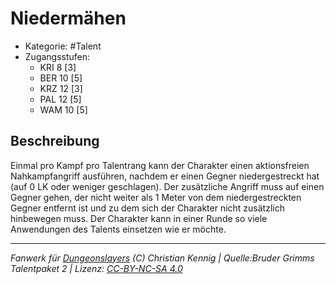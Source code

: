 <!---
Dies ist ein Fanwerk für DUNGEONSLAYERS (C) von Christian Kennig

Quellen:      [Bruder Grimms Talentpaket 2](https://www.f-space.de/ds4/downloads.html)
              [Talentbeschreibungen](https://www.f-space.de/ds4/tools-talentcards.html)
License:      [CC-BY-NC-SA 4.0](https://creativecommons.org/licenses/by-nc-sa/4.0/deed.de)
Richtlinien:  [Fanwerkrichtlinien](https://www.dungeonslayers.net/fanwerk-richtlinien/)
Autor:        Zauberlehrling
-->

  
# Niedermähen  
- Kategorie: #Talent  
- Zugangsstufen:  
  - KRI 8 [3]  
  - BER 10 [5]  
  - KRZ 12 [3]  
  - PAL 12 [5]  
  - WAM 10 [5]  

## Beschreibung  
Einmal pro Kampf pro Talentrang kann der Charakter einen aktionsfreien Nahkampfangriff ausführen, nachdem er einen Gegner niedergestreckt hat (auf 0 LK oder weniger geschlagen). Der zusätzliche Angriff muss auf einen Gegner gehen, der nicht weiter als 1 Meter von dem niedergestreckten Gegner entfernt ist und zu dem sich der Charakter nicht zusätzlich hinbewegen muss. Der Charakter kann in einer Runde so viele Anwendungen des Talents einsetzen wie er möchte.


___  
*Fanwerk für [Dungeonslayers](https://www.dungeonslayers.net/) (C) Christian Kennig | Quelle:Bruder Grimms Talentpaket 2 | Lizenz: [CC-BY-NC-SA 4.0](https://creativecommons.org/licenses/by-nc-sa/4.0/deed.de)*  